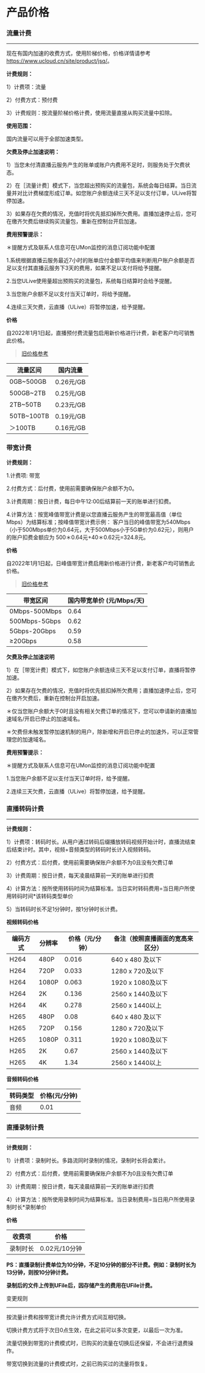 # 产品价格

### 流量计费

-----

现在有国内加速的收费方式，使用阶梯价格，价格详情请参考 <https://www.ucloud.cn/site/product/jsq/>。

**计费规则：**

1）计费项：流量

2）付费方式：预付费

3）计费规则：按流量阶梯价格计费，使用流量直接从购买流量中扣除。

**使用范围：**

国内流量可以用于全部加速类型。

**欠费及停止加速说明：**

1）当您未付清直播云服务产生的账单或账户内费用不足时，则服务处于欠费状态。

2）在［流量计费］模式下，当您超出预购买的流量包，系统会每日结算。当日流量并对比计费梯度形成订单。如您账户余额连续三天不足以支付订单，ULive将暂停加速。

3）如果存在欠费的情况，充值时将优先抵扣掉所欠费用。直播加速停止后，您可在缴齐欠费后继续购买流量包，重新在控制台开启加速。

**费用预警提示：**

<span class="underline">＊提醒方式及联系人信息可在UMon监控的消息订阅功能中配置</span>

1.系统根据直播云服务最近7小时的账单应付金额平均值来判断用户账户余额是否足以支付其直播云服务下3天的费用，如果不足以支付将给予提醒。

2.当您ULive使用量超出预购买的流量包，系统每日结算时会给予提醒。

3.当您账户余额不足以支付当天订单时，将给予提醒。

4.连续三天欠费，云直播（ULive）将暂停加速，给予提醒。

**价格**

自2022年1月1日起，直播预付费流量包启用新价格进行计费，新老客户均可销售此价格。

>[旧价格参考](/ulive/charge_old)

| 流量区间    | 国内流量     |
| ----------- | -------- |
| 0GB~500GB    | 0.26元/GB |
| 500GB~2TB   | 0.25元/GB |
| 2TB~50TB  | 0.23元/GB |
| 50TB~100TB | 0.19元/GB |
| ＞100TB      | 0.16元/GB |

### 带宽计费

**计费规则：**

1.计费项: 带宽

2.付费方式：后付费，使用前需要确保账户余额不为0。

3.计费周期：按日计费，每日中午12:00后结算前一天的账单进行扣费。

4.计算方法：按宽峰值带宽计费是以您直播云服务产生的带宽最高值（单位Mbps）为结算标准；按峰值带宽计费示例：
客户当日的峰值带宽为540Mbps（小于500Mbps单价为0.64元，大于500Mbps小于5G单价为0.62元），则用户的账户扣费金额应为
500＊0.64元+40＊0.62元=324.8元。

**价格**

自2022年1月1日起，日峰值带宽计费启用新价格进行计费，新老客户均可销售此价格。

>[旧价格参考](/ulive/charge_old)

| 带宽区间      | 国内带宽单价 (元/Mbps/天) |
| ------------- | ------------------------- |
| 0Mbps-500Mbps | 0.64                     |
| 500Mbps-5Gbps | 0.62                      |
| 5Gbps-20Gbps  | 0.59                      |
| ≥20Gbps       | 0.58                     |

**欠费及停止加速说明**

1）在［带宽计费］模式下，如您账户余额连续三天不足以支付订单，直播将暂停加速。

2）如果存在欠费的情况，充值时将优先抵扣掉所欠费用；直播加速停止后，您可在缴齐欠费后，重新在控制台开启加速。

＊仅当您账户余额大于0时且没有相关欠费订单的情况下，您可以申请新的直播加速域名/开启已停止的加速域名。

＊欠费但未触发暂停加速机制的用户，除新增和开启已停止的加速外，可以正常管理您的加速域名。

**费用预警提示：**

<span class="underline">＊提醒方式及联系人信息可在UMon监控的消息订阅功能中配置</span>

1.当您账户余额不足以支付当天订单时将，给予提醒。

2.连续三天欠费，云直播（ULive）将暂停加速，给予提醒。

### 直播转码计费

-----

**计费规则：**

1）计费项：转码时长。从用户通过转码后缀播放转码视频开始计时，直播流结束后结束计时。其中，视频+音频类型的转码时长计入视频转码。

2）付费方式：后付费，使用前需要确保账户余额不为0且没有欠费订单

3）计费周期：按日计费，每天凌晨结算前一天的账单进行扣费

4）计算方法：按所使用转码时间为结算标准。当日实时转码费用=当日用户所使用转码时间\*该转码类型单价

5）当转码时长不足1分钟时，按1分钟时长计费。

**视频转码价格**

| 编码方式 | 分辨率 | 价格（元/分钟） | 备注（按照直播画面的宽高来区分） |
| -------- | ------ | --------------- | -------------------------------- |
| H264     | 480P   | 0.016           | 640 x 480 及以下                 |
| H264     | 720P   | 0.033           | 1280 x 720及以下                 |
| H264     | 1080P  | 0.063           | 1920 x 1080及以下                |
| H264     | 2K     | 0.136           | 2560 x 1440及以下                |
| H264     | 4K     | 0.278           | 2560 x 1440以上                  |
| H265     | 480P   | 0.08            | 640 x 480 及以下                 |
| H265     | 720P   | 0.156           | 1280 x 720及以下                 |
| H265     | 1080P  | 0.311           | 1920 x 1080及以下                |
| H265     | 2K     | 0.67            | 2560 x 1440及以下                |
| H265     | 4K     | 1.34            | 2560 x 1440以上                  |

**音频转码价格**

| 转码类型 | 价格(元/分钟) |
| -------- | ------------- |
| 音频     | 0.01          |

### 直播录制计费

-----

**计费规则：**

1）计费项：录制时长。多路流同时录制的情况，录制时长将会累计。

2）付费方式：后付费，使用前需要确保账户余额不为0且没有欠费订单

3）计费周期：按日计费，每天凌晨结算前一天的账单进行扣费

4）计算方法：按所使用录制时间为结算标准。当日录制费用=当日用户所使用录制时长\*录制单价

**价格**

| 收费项   | 价格          |
| -------- | ------------- |
| 录制时长 | 0.02元/10分钟 |

**PS：直播录制计费单位为10分钟，不足10分钟的部分不计费。例如：录制时长为13分钟，则按10分钟计费。**

**录制后的文件上传到UFile后，因存储产生的费用在UFile计费。**

变更规则

-----

按流量计费和按带宽计费允许计费方式间互相切换。

切换计费方式将于次日0点生效，在此之前可以多次变更，以最后一次为准。

流量切换到带宽的计费模式时，已购买的流量在切换后还保留，不会进行退费操作。

带宽切换到流量的计费模式时，之前已购买过的流量将恢复。
